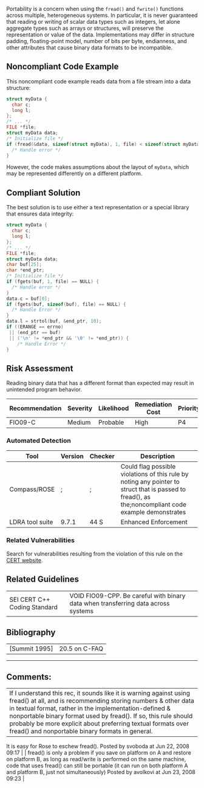 Portability is a concern when using the `fread()` and `fwrite()` functions across multiple, heterogeneous systems. In particular, it is never guaranteed that reading or writing of scalar data types such as integers, let alone aggregate types such as arrays or structures, will preserve the representation or value of the data. Implementations may differ in structure padding, floating-point model, number of bits per byte, endianness, and other attributes that cause binary data formats to be incompatible.
## Noncompliant Code Example
This noncompliant code example reads data from a file stream into a data structure:
``` c
struct myData {
  char c;
  long l;
};
/* ... */
FILE *file;
struct myData data;
/* Initialize file */
if (fread(&data, sizeof(struct myData), 1, file) < sizeof(struct myData)) {
  /* Handle error */
}
```
However, the code makes assumptions about the layout of `myData`, which may be represented differently on a different platform.
## Compliant Solution
The best solution is to use either a text representation or a special library that ensures data integrity:
``` c
struct myData {
  char c;
  long l;
};
/* ... */
FILE *file;
struct myData data;
char buf[25];
char *end_ptr;
/* Initialize file */
if (fgets(buf, 1, file) == NULL) {
  /* Handle error */
}
data.c = buf[0];
if (fgets(buf, sizeof(buf), file) == NULL) {
  /* Handle Error */
}
data.l = strtol(buf, &end_ptr, 10);
if ((ERANGE == errno)
 || (end_ptr == buf)
 || ('\n' != *end_ptr && '\0' != *end_ptr)) {
    /* Handle Error */
}
```
## Risk Assessment
Reading binary data that has a different format than expected may result in unintended program behavior.

| Recommendation | Severity | Likelihood | Remediation Cost | Priority | Level |
| ----|----|----|----|----|----|
| FIO09-C | Medium | Probable | High | P4 | L3 |

### Automated Detection

| Tool | Version | Checker | Description |
| ----|----|----|----|
| Compass/ROSE | ; | ; | Could flag possible violations of this rule by noting any pointer to struct that is passed to fread(), as the;noncompliant code example demonstrates |
| LDRA tool suite | 9.7.1 | 44 S | Enhanced Enforcement |

### Related Vulnerabilities
Search for vulnerabilities resulting from the violation of this rule on the [CERT website](https://www.kb.cert.org/vulnotes/bymetric?searchview&query=FIELD+KEYWORDS+contains+FIO09-C).
## Related Guidelines

|  |  |
| ----|----|
| SEI CERT C++ Coding Standard | VOID FIO09-CPP. Be careful with binary data when transferring data across systems |

## Bibliography

|  |  |
| ----|----|
| [Summit 1995] | 20.5 on C-FAQ |

------------------------------------------------------------------------
[](../c/FIO08-C_%20Take%20care%20when%20calling%20remove__%20on%20an%20open%20file) [](../c/Rec_%2009_%20Input%20Output%20_FIO_) [](../c/FIO10-C_%20Take%20care%20when%20using%20the%20rename__%20function)
## Comments:

|  |
| ----|
| If I understand this rec, it sounds like it is warning against using fread() at all, and is recommending storing numbers & other data in textual format, rather in the implementation-defined & nonportable binary format used by fread(). If so, this rule should probably be more explicit about preferring textual formats over fread() and nonportable binary formats in general.
It is easy for Rose to eschew fread().
                                        Posted by svoboda at Jun 22, 2008 09:17
                                     |
| fread() is only a problem if you save on platform on A and restore on platform B, as long as read/write is performed on the same machine, code that uses fread() can still be portable (it can run on both platform A and platform B, just not simultaneously)
                                        Posted by avolkovi at Jun 23, 2008 09:23
                                     |

